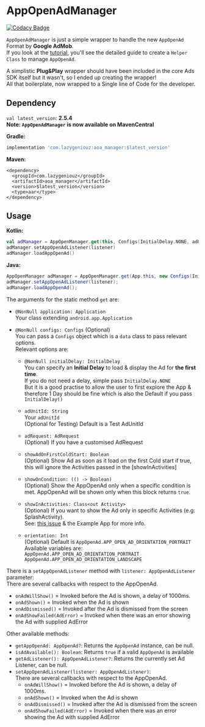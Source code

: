 # AppOpenAdManager

[![Codacy Badge](https://api.codacy.com/project/badge/Grade/af51d9b73c4544cca0be5e0af1b2669c)](https://app.codacy.com/gh/ItzNotABug/AppOpenAdManager?utm_source=github.com&utm_medium=referral&utm_content=ItzNotABug/AppOpenAdManager&utm_campaign=Badge_Grade)

`AppOpenAdManager` is just a simple wrapper to handle the new `AppOpenAd` Format by **Google AdMob**.\
If you look at the [tutorial](https://developers.google.com/admob/android/app-open-ads), you'll see the detailed guide to create a `Helper Class` to manage `AppOpenAd`.

A simplistic **Plug&Play** wrapper should have been included in the core Ads SDK itself but it wasn't, so I ended up creating the wrapper!\
All that boilerplate, now wrapped to a Single line of Code for the developer.

## Dependency
`val latest_version`: **2.5.4**\
**Note: `AppOpenAdManager` is now available on MavenCentral**

**Gradle:**
```groovy
implementation 'com.lazygeniouz:aoa_manager:$latest_version'
```

**Maven:**
```maven
<dependency>
  <groupId>com.lazygeniouz</groupId>
  <artifactId>aoa_manager</artifactId>
  <version>$latest_version</version>
  <type>aar</type>
</dependency>
```

## Usage
**Kotlin:**
```kotlin
val adManager = AppOpenManager.get(this, Configs(InitialDelay.NONE, adUnitId, adRequest, showInActivity, orientation))
adManager.setAppOpenAdListener(listener)
adManager.loadAppOpenAd()
```

**Java:**
```java
AppOpenManager adManager = AppOpenManager.get(App.this, new Configs(InitialDelay.NONE, adUnitId, adRequest, showInActivity, orientation));
adManager.setAppOpenAdListener(listener);
adManager.loadAppOpenAd();
```

The arguments for the static method `get` are:
*   `@NonNull application: Application`\
     Your class extending `android.app.Application`

*   `@NonNull configs: Configs` (Optional)\
     You can pass a `Configs` object which is a `data` class to pass relevant options.\
     Relevant options are:
     * `@NonNull initialDelay: InitialDelay`\
        You can specify an **Initial Delay** to load & display the Ad for **the first time**.\
        If you do not need a delay, simple pass `InitialDelay.NONE`\
        But it is a good practise to allow the user to first explore the App &\
        therefore 1 Day should be fine which is also the Default if you pass `InitialDelay()`

     * `adUnitId: String`\
        Your `adUnitId`\
        (Optional for Testing) Default is a Test AdUnitId

     * `adRequest: AdRequest`\
        (Optional) If you have a customised AdRequest

     * `showAdOnFirstColdStart: Boolean`\
        (Optional) Show Ad as soon as it load on the first Cold start if true,
        this will ignore the Activities passed in the [showInActivities]

     * `showOnCondition: (() -> Boolean)`\
        (Optional) Show the AppOpenAd only when a specific condition is met.
        AppOpenAd will be shown only when this block returns `true`.

     * `showInActivities: Class<out Activity>`\
        (Optional) If you want to show the Ad only in specific Activities (e.g: SplashActivity).\
        See: [this issue](https://github.com/ItzNotABug/AppOpenAdManager/issues/5) & the Example App for more info.

     * `orientation: Int`\
        (Optional) Default is `AppOpenAd.APP_OPEN_AD_ORIENTATION_PORTRAIT`\
        Available variables are:\
        `AppOpenAd.APP_OPEN_AD_ORIENTATION_PORTRAIT`\
        `AppOpenAd.APP_OPEN_AD_ORIENTATION_LANDSCAPE`

There is a `setAppOpenAdListener` method with `listener: AppOpenAdListener` parameter:\
There are several callbacks with respect to the AppOpenAd.
* `onAdWillShow()` = Invoked before the Ad is shown, a delay of 1000ms.
* `onAdShown()` = Invoked when the Ad is shown
* `onAdDismissed()` = Invoked after the Ad is dismissed from the screen
* `onAdShowFailed(AdError)` = Invoked when there was an error showing the Ad with supplied AdError

Other available methods:
* `getAppOpenAd: AppOpenAd?`: Returns the `AppOpenAd` instance, can be null.
* `isAdAvailable(): Boolean`: Returns `true` if a valid `AppOpenAd` is available
* `getAdListener(): AppOpenAdListener?`: Returns the currently set Ad Listener, can be null.
* `setAppOpenAdListener(listener: AppOpenAdListener)`:\
    There are several callbacks with respect to the AppOpenAd.
    * `onAdWillShow()` = Invoked before the Ad is shown, a delay of 1000ms.
    * `onAdShown()` = Invoked when the Ad is shown
    * `onAdDismissed()` = Invoked after the Ad is dismissed from the screen
    * `onAdShowFailed(AdError)` = Invoked when there was an error showing the Ad with supplied AdError
